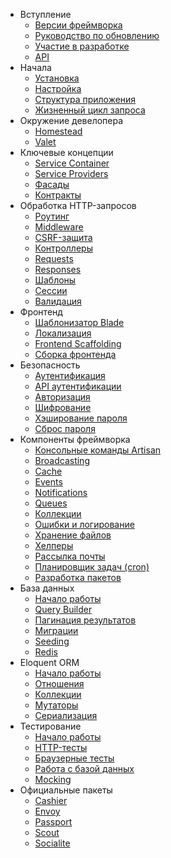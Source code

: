 - Вступление
    - [Версии фреймворка](/docs/{{version}}/releases)
    - [Руководство по обновлению](/docs/{{version}}/upgrade)
    - [Участие в разработке](/docs/{{version}}/contributions)
    - [API](/api/{{version}})
- Начала
    - [Установка](/docs/{{version}}/installation)
    - [Настройка](/docs/{{version}}/configuration)
    - [Структура приложения](/docs/{{version}}/structure)
    - [Жизненный цикл запроса](/docs/{{version}}/lifecycle)
- Окружение девелопера
    - [Homestead](/docs/{{version}}/homestead)
    - [Valet](/docs/{{version}}/valet)
- Ключевые концепции
    - [Service Container](/docs/{{version}}/container)
    - [Service Providers](/docs/{{version}}/providers)
    - [Фасады](/docs/{{version}}/facades)
    - [Контракты](/docs/{{version}}/contracts)
- Обработка HTTP-запросов
    - [Роутинг](/docs/{{version}}/routing)
    - [Middleware](/docs/{{version}}/middleware)
    - [CSRF-защита](/docs/{{version}}/csrf)
    - [Контроллеры](/docs/{{version}}/controllers)
    - [Requests](/docs/{{version}}/requests)
    - [Responses](/docs/{{version}}/responses)
    - [Шаблоны](/docs/{{version}}/views)
    - [Сессии](/docs/{{version}}/session)
    - [Валидация](/docs/{{version}}/validation)
- Фронтенд
    - [Шаблонизатор Blade](/docs/{{version}}/blade)
    - [Локализация](/docs/{{version}}/localization)
    - [Frontend Scaffolding](/docs/{{version}}/frontend)
    - [Сборка фронтенда](/docs/{{version}}/mix)
- Безопасность
    - [Аутентификация](/docs/{{version}}/authentication)
    - [API аутентификации](/docs/{{version}}/passport)
    - [Авторизация](/docs/{{version}}/authorization)
    - [Шифрование](/docs/{{version}}/encryption)
    - [Хэширование пароля](/docs/{{version}}/hashing)
    - [Сброс пароля](/docs/{{version}}/passwords)
- Компоненты фреймворка
    - [Консольные команды Artisan](/docs/{{version}}/artisan)
    - [Broadcasting](/docs/{{version}}/broadcasting)
    - [Cache](/docs/{{version}}/cache)
    - [Events](/docs/{{version}}/events)
    - [Notifications](/docs/{{version}}/notifications)
    - [Queues](/docs/{{version}}/queues)
    - [Коллекции](/docs/{{version}}/collections)
    - [Ошибки и логирование](/docs/{{version}}/errors)
    - [Хранение файлов](/docs/{{version}}/filesystem)
    - [Хелперы](/docs/{{version}}/helpers)
    - [Рассылка почты](/docs/{{version}}/mail)
    - [Планировщик задач (cron)](/docs/{{version}}/scheduling)
    - [Разработка пакетов](/docs/{{version}}/packages)
- База данных
    - [Начало работы](/docs/{{version}}/database)
    - [Query Builder](/docs/{{version}}/queries)
    - [Пагинация результатов](/docs/{{version}}/pagination)
    - [Миграции](/docs/{{version}}/migrations)
    - [Seeding](/docs/{{version}}/seeding)
    - [Redis](/docs/{{version}}/redis)
- Eloquent ORM
    - [Начало работы](/docs/{{version}}/eloquent)
    - [Отношения](/docs/{{version}}/eloquent-relationships)
    - [Коллекции](/docs/{{version}}/eloquent-collections)
    - [Мутаторы](/docs/{{version}}/eloquent-mutators)
    - [Сериализация](/docs/{{version}}/eloquent-serialization)
- Тестирование
    - [Начало работы](/docs/{{version}}/testing)
    - [HTTP-тесты](/docs/{{version}}/http-tests)
    - [Браузерные тесты](/docs/{{version}}/dusk)
    - [Работа с базой данных](/docs/{{version}}/database-testing)
    - [Mocking](/docs/{{version}}/mocking)
- Официальные пакеты
    - [Cashier](/docs/{{version}}/billing)
    - [Envoy](/docs/{{version}}/envoy)
    - [Passport](/docs/{{version}}/passport)
    - [Scout](/docs/{{version}}/scout)
    - [Socialite](https://github.com/laravel/socialite)
